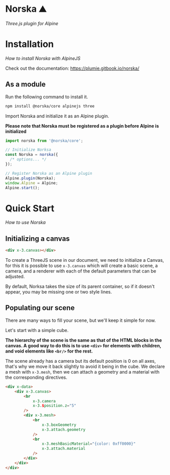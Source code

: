 # Norska ⛰️

_Three.js plugin for Alpine_

# Installation

_How to install Norska with AlpineJS_

Check out the documentation: https://plumie.gitbook.io/norska/

## As a module

Run the following command to install it.

```bash
npm install @norska/core alpinejs three
```

Import Norska and initialize it as an Alpine plugin.

**Please note that Norska must be registered as a plugin before Alpine is initialized**

```typescript
import norska from '@norska/core';

// Initialize Norksa
const Norska = norska({
  /* options... */
});

// Register Norska as an Alpine plugin
Alpine.plugin(Norska);
window.Alpine = Alpine;
Alpine.start();
```

# Quick Start

_How to use Norska_

## Initializing a canvas

```html
<div x-3.canvas></div>
```

To create a ThreeJS scene in our document, we need to initialize a Canvas, for this it is possible to use `x-3.canvas` which will create a basic scene, a camera, and a renderer with each of the default parameters that can be adjusted.

By default, Norksa takes the size of its parent container, so if it doesn't appear, you may be missing one or two style lines.

## Populating our scene

There are many ways to fill your scene, but we'll keep it simple for now.

Let's start with a simple cube.

**The hierarchy of the scene is the same as that of the HTML blocks in the canvas. A good way to do this is to use `<div>` for elements with children, and void elements like `<br/>` for the rest.**

The scene already has a camera but its default position is 0 on all axes, that's why we move it back slightly to avoid it being in the cube.
We declare a mesh with `x-3.mesh`, then we can attach a geometry and a material with the corresponding directives.

```html
<div x-data>
    <div x-3.canvas>
        <br 
            x-3.camera
            x-3.$position.z="5"
        />
        <div x-3.mesh>
            <br         
                x-3.boxGeometry
                x-3.attach.geometry
            />
            <br         
                x-3.meshBasicMaterial="{color: 0xff0000}"
                x-3.attach.material
            />
        </div>
    </div>
</div>
```

